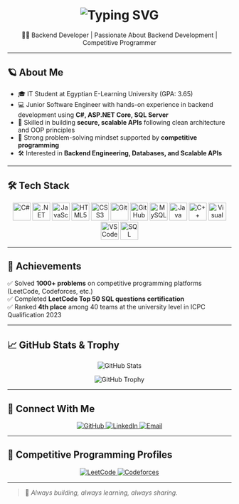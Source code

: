 <h1 align="center">
  <img src="https://readme-typing-svg.demolab.com?font=Fira+Code&weight=500&pause=1000&color=F7971E&center=true&vCenter=true&width=600&lines=%F0%9F%91%8B+Hi%2C+I'm+Mohamed+Khaled;Backend+Developer+%7C+Competitive+Programmer;Passionate+About+Backend+Development" alt="Typing SVG" />
</h1>


<p align="center">
  🧑‍💻 Backend Developer | Passionate About Backend Development | Competitive Programmer
</p>

---

## 🪐 About Me

- 🎓 IT Student at Egyptian E-Learning University (GPA: 3.65)
- 💻 Junior Software Engineer with hands-on experience in backend development using **C#, ASP.NET Core, SQL Server**
- 🚀 Skilled in building **secure, scalable APIs** following clean architecture and OOP principles
- 🧩 Strong problem-solving mindset supported by **competitive programming**
- 🛠️ Interested in **Backend Engineering, Databases, and Scalable APIs**

---

## 🛠️ Tech Stack

<p align="center">
  <img src="https://cdn.jsdelivr.net/gh/devicons/devicon/icons/csharp/csharp-original.svg" alt="C#" width="40" height="40"/>
  <img src="https://cdn.jsdelivr.net/gh/devicons/devicon/icons/dotnetcore/dotnetcore-original.svg" alt=".NET Core" width="40" height="40"/>
  <img src="https://cdn.jsdelivr.net/gh/devicons/devicon/icons/javascript/javascript-original.svg" alt="JavaScript" width="40" height="40"/>
  <img src="https://cdn.jsdelivr.net/gh/devicons/devicon/icons/html5/html5-original.svg" alt="HTML5" width="40" height="40"/>
  <img src="https://cdn.jsdelivr.net/gh/devicons/devicon/icons/css3/css3-original.svg" alt="CSS3" width="40" height="40"/>
  <img src="https://cdn.jsdelivr.net/gh/devicons/devicon/icons/git/git-original.svg" alt="Git" width="40" height="40"/>
  <img src="https://cdn.jsdelivr.net/gh/devicons/devicon/icons/github/github-original-white.svg" alt="GitHub" width="40" height="40"/>
  <img src="https://cdn.jsdelivr.net/gh/devicons/devicon/icons/mysql/mysql-original.svg" alt="MySQL" width="40" height="40"/>
  <img src="https://cdn.jsdelivr.net/gh/devicons/devicon/icons/java/java-original.svg" alt="Java" width="40" height="40"/>
  <img src="https://cdn.jsdelivr.net/gh/devicons/devicon/icons/cplusplus/cplusplus-original.svg" alt="C++" width="40" height="40"/>
  <img src="https://cdn.jsdelivr.net/gh/devicons/devicon/icons/visualstudio/visualstudio-plain.svg" alt="Visual Studio" width="40" height="40"/>
  <img src="https://cdn.jsdelivr.net/gh/devicons/devicon/icons/vscode/vscode-original.svg" alt="VS Code" width="40" height="40"/>
  <img src="https://cdn.jsdelivr.net/gh/devicons/devicon/icons/microsoftsqlserver/microsoftsqlserver-plain.svg" alt="SQL Server" width="40" height="40"/>
</p>



---

## 🚩 Achievements

✅ Solved **1000+ problems** on competitive programming platforms (LeetCode, Codeforces, etc.)  
✅ Completed **LeetCode Top 50 SQL questions certification**  
✅ Ranked **4th place** among 40 teams at the university level in ICPC Qualification 2023

---

## 📈 GitHub Stats & Trophy

<p align="center">
  <img src="https://github-readme-stats.vercel.app/api?username=Mohamed-Khaled970&show_icons=true&theme=radical&hide_title=true" alt="GitHub Stats" />
</p>

<p align="center">
  <img src="https://github-profile-trophy.vercel.app/?username=Mohamed-Khaled970&theme=dracula&no-bg=true&margin-w=15&title=Stars,Followers,Commits,Repositories,Issues" alt="GitHub Trophy" />
</p>

---

## 🔗 Connect With Me

<p align="center">
  <a href="https://github.com/Mohamed-Khaled970" target="_blank">
    <img src="https://img.shields.io/badge/GitHub-181717?style=for-the-badge&logo=github&logoColor=white" alt="GitHub"/>
  </a>
  <a href="http://www.linkedin.com/in/mohamed-khaled-9ab281251" target="_blank">
    <img src="https://img.shields.io/badge/LinkedIn-0077B5?style=for-the-badge&logo=linkedin&logoColor=white" alt="LinkedIn"/>
  </a>
  <a href="mailto:mohamed.khaled.abdelttwab@gmail.com" target="_blank">
    <img src="https://img.shields.io/badge/Gmail-D14836?style=for-the-badge&logo=gmail&logoColor=white" alt="Email"/>
  </a>
</p>

---

## 🧩 Competitive Programming Profiles

<p align="center">
  <a href="https://leetcode.com/u/Mohamed-Khaled2003/" target="_blank">
    <img src="https://img.shields.io/badge/LeetCode-FFA116?style=for-the-badge&logo=leetcode&logoColor=black" alt="LeetCode"/>
  </a>
  <a href="https://codeforces.com/profile/Mohamed_Khaled_860" target="_blank">
    <img src="https://img.shields.io/badge/Codeforces-1F8ACB?style=for-the-badge&logo=codeforces&logoColor=white" alt="Codeforces"/>
  </a>
</p>

---

> 🚀 *Always building, always learning, always sharing.*
